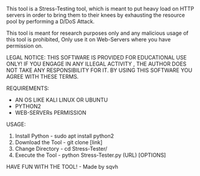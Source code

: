This tool is a Stress-Testing tool, which is meant to put heavy load on HTTP servers
in order to bring them to their knees by exhausting the resource pool by performing a D/DoS Attack.

This tool is meant for research purposes only
and any malicious usage of this tool is prohibited,
Only use it on Web-Servers where you have permission on.

LEGAL NOTICE:
THIS SOFTWARE IS PROVIDED FOR EDUCATIONAL USE ONLY!
IF YOU ENGAGE IN ANY ILLEGAL ACTIVITY , 
THE AUTHOR DOES NOT TAKE ANY RESPONSIBILITY FOR IT.
BY USING THIS SOFTWARE YOU AGREE WITH THESE TERMS.


REQUIREMENTS:
- AN OS LIKE KALI LINUX OR UBUNTU
- PYTHON2
- WEB-SERVERs PERMISSION

USAGE:
1. Install Python - sudo apt install python2
2. Download the Tool - git clone [link]
3. Change Directory - cd Stress-Tester/
4. Execute the Tool - python Stress-Tester.py (URL) [OPTIONS]



HAVE FUN WITH THE TOOL! - Made by sqvh
